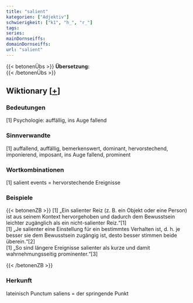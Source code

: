 ```yaml
---
title: "salient"
kategorien: ["Adjektiv"]
schwierigkeit: ["k1", "h_", "r_"]
tags:
series:
mainDornseiffs:
domainDornseiffs:
url: "salient"
---
```


{{< betonenÜbs >}}
**Übersetzung:**  
{{< /betonenÜbs >}}

## Wiktionary [[+](https://de.wiktionary.org/wiki/salient)]

### Bedeutungen
[1] Psychologie: auffällig, ins Auge fallend  

### Sinnverwandte
[1] auffallend, auffällig, bemerkenswert, dominant, hervorstechend, imponierend, imposant, ins Auge fallend, prominent  

### Wortkombinationen
[1] salient events = hervorstechende Ereignisse  

### Beispiele
{{< betonenZB >}}
[1] „Ein salienter Reiz (z. B. ein Objekt oder eine Person) ist aus seinem Kontext hervorgehoben und dadurch dem Bewusstsein leichter zugänglich als ein nicht-salienter Reiz.“[1]  
[1] „Je salienter eine Einstellung für ein bestimmtes Verhalten ist, d. h. je besser sie dem Bewusstsein zugängig ist, desto besser stimmen beide überein.“[2]  
[1] „So sind längere Ereignisse salienter als kurze und damit wahrnehmungsseitig prominenter.“[3]  

{{< /betonenZB >}}
### Herkunft
lateinisch Punctum saliens = der springende Punkt  



